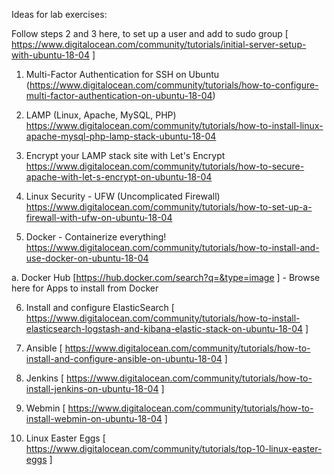 Ideas for lab exercises:

Follow steps 2 and 3 here, to set up a user and add to sudo group
[ https://www.digitalocean.com/community/tutorials/initial-server-setup-with-ubuntu-18-04 ] 

1. Multi-Factor Authentication for SSH on Ubuntu 
(https://www.digitalocean.com/community/tutorials/how-to-configure-multi-factor-authentication-on-ubuntu-18-04)

2. LAMP (Linux, Apache, MySQL, PHP) 
https://www.digitalocean.com/community/tutorials/how-to-install-linux-apache-mysql-php-lamp-stack-ubuntu-18-04

3. Encrypt your LAMP stack site with Let's Encrypt
https://www.digitalocean.com/community/tutorials/how-to-secure-apache-with-let-s-encrypt-on-ubuntu-18-04

4. Linux Security - UFW (Uncomplicated Firewall) 
https://www.digitalocean.com/community/tutorials/how-to-set-up-a-firewall-with-ufw-on-ubuntu-18-04


5. Docker - Containerize everything!
https://www.digitalocean.com/community/tutorials/how-to-install-and-use-docker-on-ubuntu-18-04

 a. Docker Hub [https://hub.docker.com/search?q=&type=image ] - Browse here for Apps to install from Docker
 
6. Install and configure ElasticSearch 
[ https://www.digitalocean.com/community/tutorials/how-to-install-elasticsearch-logstash-and-kibana-elastic-stack-on-ubuntu-18-04 ]

7. Ansible 
[ https://www.digitalocean.com/community/tutorials/how-to-install-and-configure-ansible-on-ubuntu-18-04 ]

8. Jenkins
[ https://www.digitalocean.com/community/tutorials/how-to-install-jenkins-on-ubuntu-18-04 ]

9. Webmin 
[ https://www.digitalocean.com/community/tutorials/how-to-install-webmin-on-ubuntu-18-04 ]

10. Linux Easter Eggs 
[ https://www.digitalocean.com/community/tutorials/top-10-linux-easter-eggs ] 
